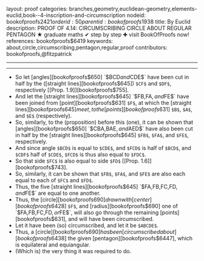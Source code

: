 layout: proof
categories: branches,geometry,euclidean-geometry,elements-euclid,book--4-inscription-and-circumscription
nodeid: bookofproofs$2421
orderid: 50
parentid: bookofproofs$1938
title: By Euclid
description: PROOF OF 4.14: CIRCUMSCRIBING CIRCLE ABOUT REGULAR PENTAGON &#9733; graduate maths &#10004; step by step &#10010; visit BookOfProofs now!
references: bookofproofs$6419
keywords: about,circle,circumscribing,pentagon,regular,proof
contributors: bookofproofs,@fitzpatrick

---


---



* So let [angles][bookofproofs$650] `$BCD$` and `$CDE$` have been cut in half by the ([straight lines][bookofproofs$645]) `$CF$` and `$DF$`, respectively [[Prop. 1.9]][bookofproofs$755].
* And let the [straight lines][bookofproofs$645] `$FB$`, `$FA$`, and `$FE$` have been joined from [point][bookofproofs$631] `$F$`, at which the [straight lines][bookofproofs$645] meet, to the [points][bookofproofs$631] `$B$`, `$A$`, and `$E$` (respectively).
* So, similarly, to the (proposition) before this (one), it can be shown that [angles][bookofproofs$650] `$CBA$`, `$BAE$`, and `$AED$` have also been cut in half by the [straight lines][bookofproofs$645] `$FB$`, `$FA$`, and `$FE$`, respectively.
* And since angle `$BCD$` is equal to `$CDE$`, and `$FCD$` is half of `$BCD$`, and `$CDF$` half of `$CDE$`, `$FCD$` is thus also equal to `$FDC$`.
* So that side `$FC$` is also equal to side `$FD$` [[Prop. 1.6]][bookofproofs$743].
* So, similarly, it can be shown that `$FB$`, `$FA$`, and `$FE$` are also each equal to each of `$FC$` and `$FD$`.
* Thus, the five [straight lines][bookofproofs$645] `$FA$`, `$FB$`, `$FC$`, `$FD$`, and `$FE$` are equal to one another.
* Thus, the [circle][bookofproofs$690] drawn with [center][bookofproofs$6428] `$F$`, and [radius][bookofproofs$690] one of `$FA$`, `$FB$`, `$FC$`, `$FD$`, or `$FE$`, will also go through the remaining [points][bookofproofs$631], and will have been circumscribed.
* Let it have been (so) circumscribed, and let it be `$ABCDE$`.
* Thus, a [circle][bookofproofs$690] has been [circumscribed about][bookofproofs$6438] the given [pentagon][bookofproofs$6447], which is equilateral and equiangular.
* (Which is) the very thing it was required to do.
